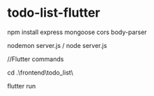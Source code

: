 # todo-list-flutter


npm install express mongoose cors body-parser 

nodemon server.js / node server.js


//Flutter commands 

cd .\frontend\todo_list\

flutter run
